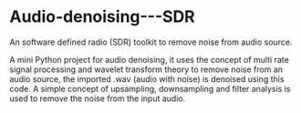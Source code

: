 # Audio-denoising---SDR
An software defined radio (SDR) toolkit to remove noise from audio source.

A mini Python project for audio denoising, it uses the concept of multi rate signal processing and wavelet transform theory to remove noise from an audio source, the imported .wav (audio with noise) is denoised using this code. A simple concept of upsampling, downsampling and filter analysis is used to remove the noise from the input audio.

